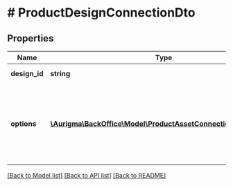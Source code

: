 # # ProductDesignConnectionDto

## Properties

Name | Type | Description | Notes
------------ | ------------- | ------------- | -------------
**design_id** | **string** | Design identifier. | [optional]
**options** | [**\Aurigma\BackOffice\Model\ProductAssetConnectionOptionsDto[]**](ProductAssetConnectionOptionsDto.md) | Connection options. Set empty if design should be available for all product variants. | [optional]

[[Back to Model list]](../../README.md#models) [[Back to API list]](../../README.md#endpoints) [[Back to README]](../../README.md)
